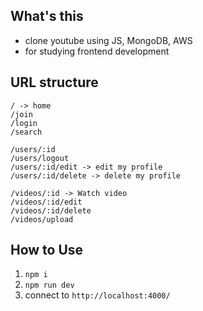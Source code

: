 ## What's this
* clone youtube using JS, MongoDB, AWS
* for studying frontend development

## URL structure
```
/ -> home
/join
/login
/search

/users/:id
/users/logout
/users/:id/edit -> edit my profile
/users/:id/delete -> delete my profile

/videos/:id -> Watch video
/videos/:id/edit
/videos/:id/delete
/videos/upload
```

## How to Use
1. `npm i`
2. `npm run dev`
3. connect to `http://localhost:4000/`